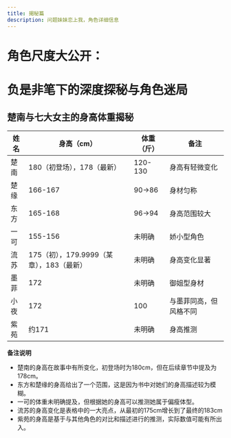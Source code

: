 ```yaml
---
title: 揭秘篇
description: 问题妹妹恋上我，角色详细信息
---
```


# 角色尺度大公开：
# 负是非笔下的深度探秘与角色迷局
## **楚南与七大女主的身高体重揭秘**

| 姓名 | 身高（cm） | 体重（斤） | 备注 |
| --- | --- | --- | --- |
| 楚南 | 180（初登场），178（最新） | 120-130 | 身高有轻微变化 |
| 楚缘 | 166-167 | 90->86 | 身材匀称 |
| 东方 | 165-168 | 96->94 | 身高范围较大 |
| 一可 | 155-156 | 未明确 | 娇小型角色 |
| 流苏 | 175（初），179.9999（某章），183（最新） | 未明确 | 身高变化显著 |
| 墨菲 | 172 | 未明确 | 御姐型身材 |
| 小夜 | 172 | 100 | 与墨菲同高，但风格不同 |
| 紫苑 | 约171 | 未明确 | 身高推测 |

**备注说明**

- 楚南的身高在故事中有所变化，初登场时为180cm，但在后续章节中提及为178cm。
- 东方和楚缘的身高给出了一个范围，这是因为书中对她们的身高描述较为模糊。
- 一可的体重未明确提及，但根据她的身高可以推测她属于偏瘦体型。
- 流苏的身高变化是表格中的一大亮点，从最初的175cm增长到了最终的183cm
- 紫苑的身高是基于与其他角色的对比和描述进行的推测，实际数值可能有所出入。

<Twikoo/>